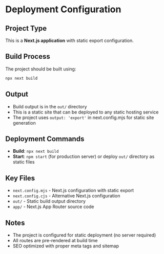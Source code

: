 # Deployment Configuration

## Project Type
This is a **Next.js application** with static export configuration.

## Build Process
The project should be built using:
```bash
npx next build
```

## Output
- Build output is in the `out/` directory
- This is a static site that can be deployed to any static hosting service
- The project uses `output: 'export'` in next.config.mjs for static site generation

## Deployment Commands
- **Build**: `npx next build`
- **Start**: `npm start` (for production server) or deploy `out/` directory as static files

## Key Files
- `next.config.mjs` - Next.js configuration with static export
- `next.config.cjs` - Alternative Next.js configuration
- `out/` - Static build output directory
- `app/` - Next.js App Router source code

## Notes
- The project is configured for static deployment (no server required)
- All routes are pre-rendered at build time
- SEO optimized with proper meta tags and sitemap
